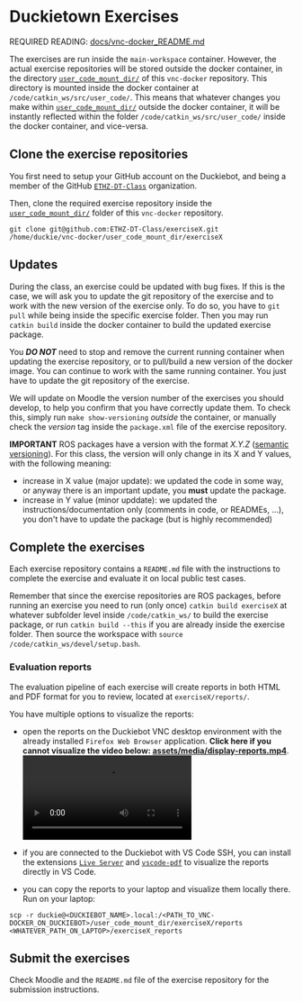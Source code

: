 # Duckietown Exercises

REQUIRED READING: [docs/vnc-docker_README.md](./vnc-docker_README.md)

The exercises are run inside the `main-workspace` container. However, the actual exercise repositories will be stored outside the docker container, in the directory [`user_code_mount_dir/`](../user_code_mount_dir) of this `vnc-docker` repository. This directory is mounted inside the docker container at `/code/catkin_ws/src/user_code/`. This means that whatever changes you make within [`user_code_mount_dir/`](../user_code_mount_dir) outside the docker container, it will be instantly reflected within the folder `/code/catkin_ws/src/user_code/` inside the docker container, and vice-versa.

##  Clone the exercise repositories
You first need to setup your GitHub account on the Duckiebot, and being a member of the GitHub [`ETHZ-DT-Class`](https://github.com/ETHZ-DT-Class) organization.

Then, clone the required exercise repository inside the [`user_code_mount_dir/`](../user_code_mount_dir) folder of this `vnc-docker` repository. 
```
git clone git@github.com:ETHZ-DT-Class/exerciseX.git  /home/duckie/vnc-docker/user_code_mount_dir/exerciseX
```

##  Updates
During the class, an exercise could be updated with bug fixes. If this is the case, we will ask you to update the git repository of the exercise and to work with the new version of the exercise only. To do so, you have to `git pull` while being inside the specific exercise folder. Then you may run `catkin build` inside the docker container to build the updated exercise package.

You ***DO NOT*** need to stop and remove the current running container when updating the exercise repository, or to pull/build a new version of the docker image. You can continue to work with the same running container. You just have to update the git repository of the exercise.

We will update on Moodle the version number of the exercises you should develop, to help you confirm that you have correctly update them. To check this, simply run `make show-versioning` *outside* the container, or manually check the *version* tag inside the `package.xml` file of the exercise repository.

**IMPORTANT** ROS packages have a version with the format *X.Y.Z* ([semantic versioning](https://semver.org/)). For this class, the version will only change in its X and Y values, with the following meaning:
- increase in X value (major update): we updated the code in some way, or anyway there is an important update, you **must** update the package. 
- increase in Y value (minor upddate): we updated the instructions/documentation only (comments in code, or READMEs, ...), you don't have to update the package (but is highly recommended)

##  Complete the exercises
Each exercise repository contains a `README.md` file with the instructions to complete the exercise and evaluate it on local public test cases.

Remember that since the exercise repositories are ROS packages, before running an exercise you need to run (only once) `catkin build exerciseX` at whatever subfolder level inside `/code/catkin_ws/` to build the exercise package, or run `catkin build --this` if you are already inside the exercise folder. Then source the workspace with `source /code/catkin_ws/devel/setup.bash`.

###  Evaluation reports
The evaluation pipeline of each exercise will create reports in both HTML and PDF format for you to review, located at `exerciseX/reports/`.

You have multiple options to visualize the reports:

- open the reports on the Duckiebot VNC desktop environment with the already installed `Firefox Web Browser` application. 
**Click here if you cannot visualize the video below: [assets/media/display-reports.mp4](./assets/media/display-reports.mp4)**.
![](./assets/media/display-reports.mp4)

- if you are connected to the Duckiebot with VS Code SSH, you can install the extensions [`Live Server`](https://marketplace.visualstudio.com/items?itemName=ritwickdey.LiveServer) and [`vscode-pdf`](https://marketplace.visualstudio.com/items?itemName=tomoki1207.pdf) to visualize the reports directly in VS Code.

- you can copy the reports to your laptop and visualize them locally there. Run on your laptop:
```
scp -r duckie@<DUCKIEBOT_NAME>.local:/<PATH_TO_VNC-DOCKER_ON_DUCKIEBOT>/user_code_mount_dir/exerciseX/reports <WHATEVER_PATH_ON_LAPTOP>/exerciseX_reports
```

##  Submit the exercises
Check Moodle and the `README.md` file of the exercise repository for the submission instructions.